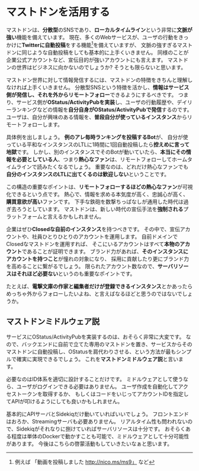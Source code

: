# マストドンを活用する

マストドンは、**分散型**のSNSであり、**ローカルタイムライン**という非常に**文脈が強い**機能を備えています。
現在、多くのWebサービスが、ユーザの行動をきっかけに**Twitterに自動投稿**をする機能[^1]を備えていますが、
文脈の強すぎるマストドンに同じような自動投稿をしても基本的に上手くいきません。
同様のことが企業公式アカウントなど、宣伝目的が強いアカウントにも言えます。
マストドンの世界はビジネスに向かないのでしょうか?
そうとも限らないと思います。

マストドン世界に対して情報発信するには、マストドンの特徴をきちんと理解しなければ上手くいきません。
分散型SNSという特徴を活かし、**情報はサービス側が発信し、それを外からリモートフォロー**できるようにするべきです。
つまり、サービス側が**OStatus/ActivityPubを実装**し、ユーザの行動履歴や、デイリーランキングなどの情報を**自分自身がOStatus/ActivityPubで発信**するのです。
ユーザは、自分が興味のある情報を、**普段自分が使っているインスタンス**からリモートフォローします。

具体例を出しましょう。
**例のアレ毎時ランキングを投稿するBot**が、
自分が使っている平和なインスタンスのLTLに1時間に1回自動投稿したら**控えめに言って地獄**です。
しかし、別のインスタンスでそのBotが動いていたら、**本当にその情報を必要としている人**、つまり**熱心なファン**は、リモートフォローしてホームタイムラインで読みたくなるでしょう。
重要なのは、どれだけ熱心なファンでも**自分のインスタンスのLTLに出てくるのは歓迎しない**ということです。

この構造の重要なポイントは、**リモートフォローするほどの熱心なファン**が可視化できるという点です。
熱心で、情報を求める本気度が高く、忠誠心が高く、**購買意欲が高い**ファンです。
下手な鉄砲を数撃ちっぱなしが通用した時代は過ぎ去ろうとしています。
マストドンは、新しい時代の宣伝手法を**強制される**プラットフォームと言えるかもしれません。

企業はぜひ**Closedな自前のインスタンス**を持つべきです。
その中で、宣伝アカウントや、社員ひとりひとりのアカウントを運用します。
自前ドメインでClosedなマストドンを運用すれば、
そこにいるアカウントはすべて**本物のアカウント**であることが証明できます。
ブランド力があれば、**そのインスタンスにアカウントを持つこと**が憧れの対象になり、
採用に貢献したり更にブランド力を高めることに繋がるでしょう。
限られたアカウント数なので、**サーバリソースはそれほど必要ない**というのも重要なポイントです。

たとえば、**電撃文庫の作家と編集者だけが登録できるインスタンス**とかあったらめっちゃ外からフォローしたいよね、と言えばなるほどと思うのではないでしょうか。

## マストドンミドルウェア説

サービスにOStatus/ActivityPubを実装するのは、おそらく非常に大変です。
なので、バックエンドに自前で立てた専用のマストドンを置き、サービスからそのマストドンに自動投稿し、OStatusを肩代わりさせる、という方法が最もシンプルで確実に実現できるでしょう。
これを**マストドンミドルウェア説**と言います。

必要なのはID体系を適切に設計することだけです。
ミドルウェアとして使うなら、ユーザがログインできる必要はありません。
ユーザ作成を自動化してアクセストークンを取得するか、
もしくはコードをいじってアカウントIDを指定してAPIが叩けるようにしても良いかもしれません。

基本的にAPIサーバとSidekiqだけ動いていればいいでしょう。
フロントエンドはおろか、Streamingサーバも必要ありません。
リアルタイム性も問われないので、Sidekiqがそれなりに捌けていればサーバリソースは十分です。
おそらくある程度は単体のDockerで動かすことも可能で、ミドルウェアとして十分可能性があります。
今後はこちらの啓蒙活動もしていきたいなぁと思います。

[^1]: 例えば 「動画を投稿しました http://nico.ms/ms9」 など
